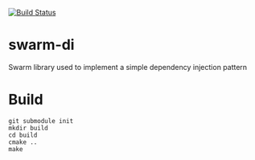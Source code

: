 [![Build Status](https://travis-ci.org/swarm-framework/swarm-http-client.svg?branch=master)](https://travis-ci.org/swarm-framework/swarm-http-client)

# swarm-di
Swarm library used to implement a simple dependency injection pattern

# Build

```
git submodule init
mkdir build
cd build
cmake ..
make
```
